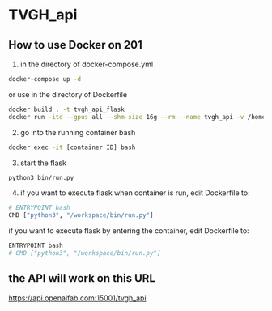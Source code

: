# TVGH_api
## How to use Docker on 201
1. in the directory of docker-compose.yml  
```bash
docker-compose up -d
```
or use in the directory of Dockerfile  
```bash
docker build . -t tvgh_api_flask  
docker run -itd --gpus all --shm-size 16g --rm --name tvgh_api -v /home/jeremylai/docker_projects/TVGH_api/app:/workspace -p 15001:15001 tvgh_api_flask
```
2. go into the running container bash  
```bash
docker exec -it [container ID] bash
```
3. start the flask  
```bash
python3 bin/run.py
```
4. if you want to execute flask when container is run, edit Dockerfile to:  
```bash
# ENTRYPOINT bash
CMD ["python3", "/workspace/bin/run.py"]
```
if you want to execute flask by entering the container, edit Dockerfile to:  
```bash
ENTRYPOINT bash
# CMD ["python3", "/workspace/bin/run.py"]
```
## the API will work on this URL
https://api.openaifab.com:15001/tvgh_api  
